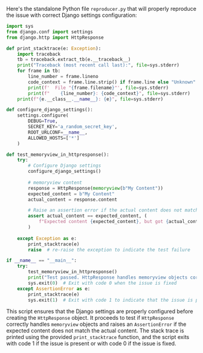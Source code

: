 Here's the standalone Python file `reproducer.py` that will properly reproduce the issue with correct Django settings configuration:

```python
import sys
from django.conf import settings
from django.http import HttpResponse

def print_stacktrace(e: Exception):
    import traceback
    tb = traceback.extract_tb(e.__traceback__)
    print("Traceback (most recent call last):", file=sys.stderr)
    for frame in tb:
        line_number = frame.lineno
        code_context = frame.line.strip() if frame.line else "Unknown"
        print(f'  File "{frame.filename}"', file=sys.stderr)
        print(f"    {line_number}: {code_context}", file=sys.stderr)
    print(f"{e.__class__.__name__}: {e}", file=sys.stderr)

def configure_django_settings():
    settings.configure(
        DEBUG=True,
        SECRET_KEY='a_random_secret_key',
        ROOT_URLCONF=__name__,
        ALLOWED_HOSTS=['*']
    )

def test_memoryview_in_httpresponse():
    try:
        # Configure Django settings
        configure_django_settings()
        
        # memoryview content
        response = HttpResponse(memoryview(b"My Content"))
        expected_content = b"My Content"
        actual_content = response.content

        # Raise an assertion error if the actual content does not match the expected content.
        assert actual_content == expected_content, (
            f"Expected content {expected_content}, but got {actual_content}."
        )
        
    except Exception as e:
        print_stacktrace(e)
        raise  # re-raise the exception to indicate the test failure

if __name__ == "__main__":
    try:
        test_memoryview_in_httpresponse()
        print("Test passed. HttpResponse handles memoryview objects correctly.")
        sys.exit(0)  # Exit with code 0 when the issue is fixed
    except AssertionError as e:
        print_stacktrace(e)
        sys.exit(1)  # Exit with code 1 to indicate that the issue is present
```

This script ensures that the Django settings are properly configured before creating the `HttpResponse` object. It proceeds to test if `HttpResponse` correctly handles `memoryview` objects and raises an `AssertionError` if the expected content does not match the actual content. The stack trace is printed using the provided `print_stacktrace` function, and the script exits with code 1 if the issue is present or with code 0 if the issue is fixed.